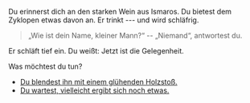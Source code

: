 <!-- Höhle -- Wein -->

Du erinnerst dich an den starken Wein aus Ismaros. Du bietest dem Zyklopen etwas davon an. Er trinkt --- und wird schläfrig.

> „Wie ist dein Name, kleiner Mann?“
-- „Niemand“, antwortest du.

Er schläft tief ein. Du weißt: Jetzt ist die Gelegenheit.

Was möchtest du tun?

<script>
    polyphem_awake = false;
    polyphem_drunk = true;
</script>

- [Du blendest ihn mit einem glühenden Holzstoß.](8)
- [Du wartest, vielleicht ergibt sich noch etwas.](7)